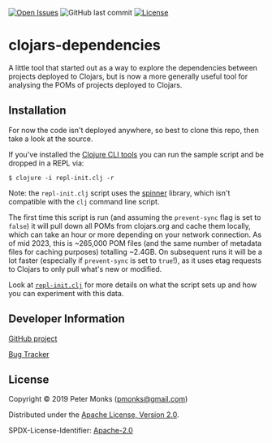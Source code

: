 [![Open Issues](https://img.shields.io/github/issues/pmonks/clojars-dependencies.svg)](https://github.com/pmonks/clojars-dependencies/issues)
![GitHub last commit](https://img.shields.io/github/last-commit/pmonks/clojars-dependencies.svg)
[![License](https://img.shields.io/github/license/pmonks/clojars-dependencies.svg)](https://github.com/pmonks/clojars-dependencies/blob/master/LICENSE)
<!-- [![Dependencies Status](https://versions.deps.co/pmonks/clojars-dependencies/status.svg)](https://versions.deps.co/pmonks/clojars-dependencies) -->

# clojars-dependencies

A little tool that started out as a way to explore the dependencies between projects deployed to Clojars, but is now a more generally useful tool for analysing the POMs of projects deployed to Clojars.

## Installation

For now the code isn't deployed anywhere, so best to clone this repo, then take a look at the source.

If you've installed the [Clojure CLI tools](https://clojure.org/guides/getting_started#_clojure_installer_and_cli_tools) you can run the sample script and be dropped in a REPL via:

```shell
$ clojure -i repl-init.clj -r
```

Note: the `repl-init.clj` script uses the [spinner](https://github.com/pmonks/spinner) library, which isn't compatible with the `clj` command line script.

The first time this script is run (and assuming the `prevent-sync` flag is set to `false`) it will pull down all POMs from clojars.org and cache them locally, which can take an hour or more depending on your network connection.  As of mid 2023, this is ~265,000 POM files (and the same number of metadata files for caching purposes) totalling ~2.4GB.  On subsequent runs it will be a lot faster (especially if `prevent-sync` is set to `true`!), as it uses etag requests to Clojars to only pull what's new or modified.

Look at [`repl-init.clj`](https://github.com/pmonks/clojars-dependencies/blob/master/repl-init.clj) for more details on what the script sets up and how you can experiment with this data.

## Developer Information

[GitHub project](https://github.com/pmonks/clojars-dependencies)

[Bug Tracker](https://github.com/pmonks/clojars-dependencies/issues)

## License

Copyright © 2019 Peter Monks (pmonks@gmail.com)

Distributed under the [Apache License, Version 2.0](http://www.apache.org/licenses/LICENSE-2.0).

SPDX-License-Identifier: [Apache-2.0](https://spdx.org/licenses/Apache-2.0)
